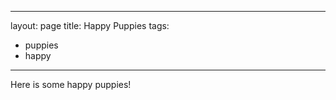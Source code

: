 
---
layout: page
title: Happy Puppies
tags:
  - puppies
  - happy
---
Here is some happy puppies!

<!--stackedit_data:
eyJoaXN0b3J5IjpbLTE3NjMzNjE0NjVdfQ==
-->